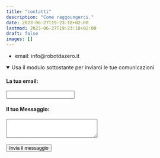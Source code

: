 ```yaml
---
title: "contatti"
description: "Come raggoungerci."
date: 2023-06-27T19:23:18+02:00
lastmod: 2023-06-27T19:23:18+02:00
draft: false
images: []
---
```




<ul>
<li>email: info@robotdazero.it</li>
</ul>

<details open="">
  <summary>Usa il modulo sottostante per inviarci le tue comunicazioni
</summary>
<form action="https://formspree.io/f/xyybpbln" method="POST">
<input type="hidden" name="_language" value="it"/>
  <label>
    <h4>La tua email:</h4>
    <input type="email" name="email">
  </label>
  <br>
  <label>
    <h4>Il tuo Messaggio:</h4>
    <textarea cols="28" rows="3"  name="message"></textarea>
  </label>
  <br>
  <br>
  <button class="btn btn-primary btn-lg px-4 mb-2" type="submit">Invia il messaggio</button>
</form>
</details>
